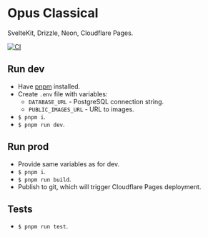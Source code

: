 # Opus Classical

SvelteKit, Drizzle, Neon, Cloudflare Pages.

[![CI](https://github.com/Droidion/opus-classical-svelte/actions/workflows/ci.yml/badge.svg)](https://github.com/Droidion/opus-classical-svelte/actions/workflows/ci.yml)

## Run dev

- Have [pnpm](https://pnpm.io) installed.
- Create `.env` file with variables:
  - `DATABASE_URL` - PostgreSQL connection string.
  - `PUBLIC_IMAGES_URL` - URL to images.
- `$ pnpm i`.
- `$ pnpm run dev`.

## Run prod

- Provide same variables as for dev.
- `$ pnpm i`.
- `$ pnpm run build`.
- Publish to git, which will trigger Cloudflare Pages deployment.

## Tests

- `$ pnpm run test`.
